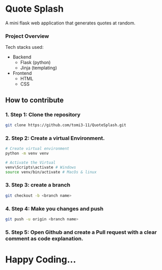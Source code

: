 # Quote Splash
A mini flask web application that generates quotes at random.

### Project Overview
Tech stacks used:
- Backend
    - Flask (python)
    - Jinja (templating)
- Frontend
    - HTML
    - CSS

## How to contribute
### 1. Step 1: Clone the repository
```bash
git clone https://github.com/tomi3-11/QuoteSplash.git
```
### 2. Step 2: Create a virtual Environment.
```bash
# Create virtual environment
python -m venv venv 

# Activate the Virtual 
venv\Scripts\activate # Windows
source venv/bin/activate # MacOs & linux

```

### 3. Step 3: create a branch
```bash
git checkout -b <branch name>
```

### 4. Step 4: Make you changes and push
```bash
git push -u origin <branch name>
```

### 5. Step 5: Open Github and create a Pull request with a clear comment as code explanation.

# Happy Coding...